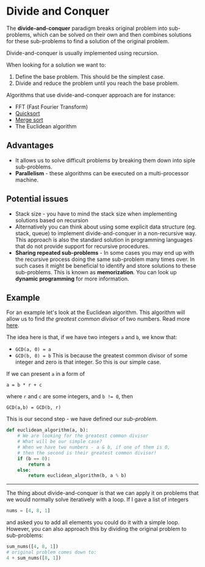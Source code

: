# Divide and Conquer

The **divide-and-conquer** paradigm breaks original problem into sub-problems, which can be solved
on their own and then combines solutions for these sub-problems to find a solution of the original
problem.

Divide-and-conquer is usually implemented using recursion.

When looking for a solution we want to:

1. Define the base problem. This should be the simplest case.
2. Divide and reduce the problem until you reach the base problem.

Algorithms that use divide-and-conquer approach are for instance:

- FFT (Fast Fourier Transform)
- [Quicksort](./sorting/quicksort/QuickSort.md)
- [Merge sort](./sorting/merge-sort/MergeSort.md)
- The Euclidean algorithm

## Advantages

- It allows us to solve difficult problems by breaking them down into siple sub-problems.
- **Parallelism** - these algorithms can be executed on a multi-processor machine.

## Potential issues

- Stack size - you have to mind the stack size when implementing solutions based on recursion
- Alternatively you can think about using some explicit data structure (eg. stack, queue) to
  implement divide-and-conquer in a non-recursive way. This approach is also the standard solution
  in programming languages that do not provide support for recursive procedures.
- **Sharing repeated sub-problems** - In some cases you may end up with the recursive process doing
  the same sub-problem many times over. In such cases it might be beneficial to identify and store
  solutions to these sub-problems. This is known as **memorization**. You can look up **dynamic
  programming** for more information.

## Example

For an example let's look at the Euclidean algorithm. This algorithm will allow us to find _the
greatest common divisor_ of two numbers. Read more
[here](https://www.khanacademy.org/computing/computer-science/cryptography/modarithmetic/a/the-euclidean-algorithm).

The idea here is that, if we have two integers `a` and `b`, we know that:

- `GCD(a, 0) = a`
- `GCD(b, 0) = b` This is because the greatest common divisor of some integer and zero is that
  integer. So this is our simple case.

If we can present `a` in a form of

```
a = b * r + c
```

where `r` and `c` are some integers, and `b != 0`, then

```
GCD(a,b) = GCD(b, r)
```

This is our second step - we have defined our _sub-problem_.

```python
def euclidean_algorithm(a, b):
    # We are looking for the greatest common divisor
    # What will be our simple case?
    # When we have two numbers - a & b, if one of them is 0,
    # then the second is their greatest common divisor!
    if (b == 0):
        return a
    else:
        return euclidean_algorithm(b, a % b)
```

---

The thing about divide-and-conquer is that we can apply it on problems that we would normally solve
iteratively with a loop. If I gave a list of integers

```python
nums = [4, 8, 1]
```

and asked you to add all elements you could do it with a simple loop. However, you can also approach
this by dividing the original problem to sub-problems:

```python
sum_nums([4, 8, 1])
# original problem comes down to:
4 + sum_nums([8, 1])
```
